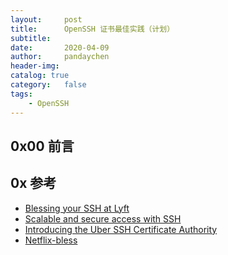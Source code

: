```yaml
---
layout:     post
title:      OpenSSH 证书最佳实践（计划）
subtitle:
date:       2020-04-09
author:     pandaychen
header-img:
catalog: true
category:   false
tags:
    - OpenSSH
---
```



##  0x00    前言


##  0x  参考
-   [Blessing your SSH at Lyft](https://eng.lyft.com/blessing-your-ssh-at-lyft-a1b38f81629d)
-   [Scalable and secure access with SSH](https://engineering.fb.com/security/scalable-and-secure-access-with-ssh/)
-   [Introducing the Uber SSH Certificate Authority](https://medium.com/uber-security-privacy/introducing-the-uber-ssh-certificate-authority-4f840839c5cc)
-   [Netflix-bless](https://github.com/Netflix/bless)